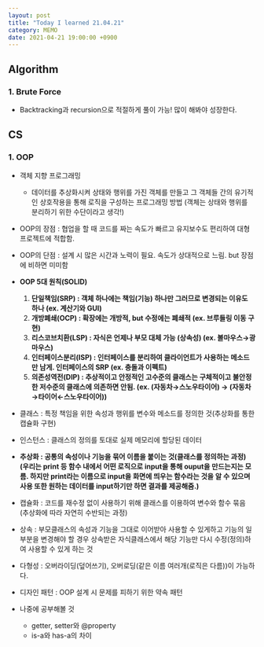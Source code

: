 ```yaml
---
layout: post
title: "Today I learned 21.04.21"
category: MEMO
date: 2021-04-21 19:00:00 +0900
---
```

## Algorithm
### 1. Brute Force
 - Backtracking과 recursion으로 적절하게 풀이 가능! 많이 해봐야 성장한다.

## CS
### 1. OOP
- 객체 지향 프로그래밍
  - 데이터를 추상화시켜 상태와 행위를 가진 객체를 만들고 그 객체들 간의 유기적인 상호작용을 통해 로직을 구성하는 프로그래밍 방법 (객체는 상태와 행위를 분리하기 위한 수단이라고 생각!)

- OOP의 장점 : 협업을 할 때 코드를 짜는 속도가 빠르고 유지보수도 편리하여 대형 프로젝트에 적합함.

- OOP의 단점 : 설계 시 많은 시간과 노력이 필요. 속도가 상대적으로 느림. but 장점에 비하면 미미함

- **OOP 5대 원칙(SOLID)**
  1. **단일책임(SRP) : 객체 하나에는 책임(기능) 하나만 그러므로 변경되는 이유도 하나 (ex. 계산기와 GUI)**
  2. **개방폐쇄(OCP) : 확장에는 개방적, but 수정에는 폐쇄적 (ex. 브루들링 이동 구현)**
  3. **리스코브치환(LSP) : 자식은 언제나 부모 대체 가능 (상속성) (ex. 볼마우스→광마우스)**
  4. **인터페이스분리(ISP) : 인터페이스를 분리하여 클라이언트가 사용하는 메소드만 남게. 인터페이스의 SRP (ex. 충돌과 이펙트)**
  5. **의존성역전(DIP) : 추상적이고 안정적인 고수준의 클래스는 구체적이고 불안정한 저수준의 클래스에 의존하면 안됨. (ex. (자동차→스노우타이어) → (자동차→타이어←스노우타이어))**

- 클래스 : 특정 책임을 위한 속성과 행위를 변수와 메소드를 정의한 것(추상화를 통한 캡슐화 구현)

- 인스턴스 : 클래스의 정의를 토대로 실제 메모리에 할당된 데이터

- **추상화 : 공통의 속성이나 기능을 묶어 이름을 붙이는 것(클래스를 정의하는 과정) (우리는 print 등 함수 내에서 어떤 로직으로 input을 통해 ouput을 만드는지는 모름. 하지만 print라는 이름으로 input을 화면에 띄우는 함수라는 것을 알 수 있으며 사용 또한 원하는 데이터를 input하기만 하면 결과를 제공해줌.)**

- 캡슐화 : 코드를 재수정 없이 사용하기 위해 클래스를 이용하여 변수와 함수 묶음 (추상화에 따라 자연히 수반되는 과정)

- 상속 : 부모클래스의 속성과 기능을 그대로 이어받아 사용할 수 있게하고 기능의 일부분을 변경해야 할 경우 상속받은 자식클래스에서 해당 기능만 다시 수정(정의)하여 사용할 수 있게 하는 것

- 다형성 : 오버라이딩(덮어쓰기), 오버로딩(같은 이름 여러개(로직은 다름))이 가능하다.

- 디자인 패턴 : OOP 설계 시 문제를 피하기 위한 약속 패턴

- 나중에 공부해볼 것
  - getter, setter와 @property
  - is-a와 has-a의 차이
